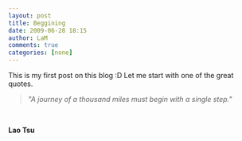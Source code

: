 ```yaml
---
layout: post
title: Beggining
date: 2009-06-28 18:15
author: LaM
comments: true
categories: [none]
---
```

<p>This is my first post on this blog :D Let me start with one of the great quotes.</p>

<p><em> </em></p>

<p><em> </em></p>

<p><em> </em></p>

<p><em> </em></p>

<p><em> </em></p>

<p><em> </em></p>

<p><em></p>

<blockquote>"A journey of a thousand miles must begin with a single step."</blockquote>

<p></em></p>

<p>&nbsp;</p>

<p><strong><strong>Lao Tsu</strong></strong></p>

